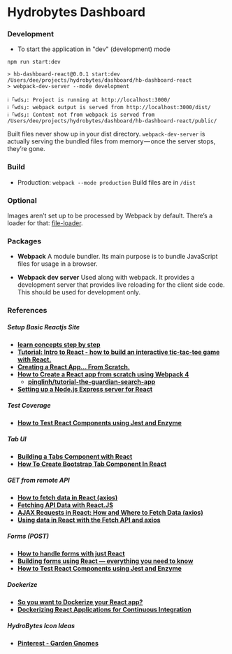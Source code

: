 # Hydrobytes Dashboard

### Development
- To start the application in "dev" (development) mode

```
npm run start:dev

> hb-dashboard-react@0.0.1 start:dev /Users/dee/projects/hydrobytes/dashboard/hb-dashboard-react
> webpack-dev-server --mode development

ℹ ｢wds｣: Project is running at http://localhost:3000/
ℹ ｢wds｣: webpack output is served from http://localhost:3000/dist/
ℹ ｢wds｣: Content not from webpack is served from /Users/dee/projects/hydrobytes/dashboard/hb-dashboard-react/public/
```

Built files never show up in your dist directory. `webpack-dev-server` is actually serving the bundled files from 
memory — once the server stops, they’re gone.

### Build

- Production: `webpack --mode production`
Build files are in `/dist`

### Optional

Images aren’t set up to be processed by Webpack by default. There’s a loader for that:
[file-loader](https://webpack.js.org/loaders/file-loader/).

### Packages

- **Webpack**
A module bundler. Its main purpose is to bundle JavaScript files for usage in a browser.

- **Webpack dev server**
Used along with webpack. It provides a development server that provides live reloading for the client side code. This
should be used for development only.



### References

##### Setup Basic Reactjs Site
- **[learn concepts step by step](https://reactjs.org/docs/hello-world.html)**
- **[Tutorial: Intro to React - how to build an interactive tic-tac-toe game with React.](https://reactjs.org/tutorial/tutorial.html#before-we-start-the-tutorial)**
- **[Creating a React App… From Scratch.](https://blog.usejournal.com/creating-a-react-app-from-scratch-f3c693b84658)**
- **[How to Create a React app from scratch using Webpack 4](https://medium.freecodecamp.org/part-1-react-app-from-scratch-using-webpack-4-562b1d231e75)**
  - **[pinglinh/tutorial-the-guardian-search-app](https://github.com/pinglinh/tutorial-the-guardian-search-app/tree/functional-app)**
- **[Setting up a Node.js Express server for React](https://medium.com/@maison.moa/setting-up-an-express-backend-server-for-create-react-app-bc7620b20a61)**

##### Test Coverage
- **[How to Test React Components using Jest and Enzyme](https://blog.bitsrc.io/how-to-test-react-components-using-jest-and-enzyme-fab851a43875)**

##### Tab UI

- **[Building a Tabs Component with React](https://alligator.io/react/tabs-component/)**
- **[How To Create Bootstrap Tab Component In React](https://appdividend.com/2018/07/02/how-to-create-bootstrap-tab-component-in-react/)**

##### GET from remote API

- **[How to fetch data in React (axios)](https://www.robinwieruch.de/react-fetching-data/)**
- **[Fetching API Data with React.JS](https://blog.hellojs.org/fetching-api-data-with-react-js-460fe8bbf8f2)**
- **[AJAX Requests in React: How and Where to Fetch Data (axios)](https://daveceddia.com/ajax-requests-in-react/)**
- **[Using data in React with the Fetch API and axios](https://css-tricks.com/using-data-in-react-with-the-fetch-api-and-axios/)**

##### Forms (POST)

- **[How to handle forms with just React](https://medium.com/@everdimension/how-to-handle-forms-with-just-react-ac066c48bd4f)**
- **[Building forms using React — everything you need to know](https://www.codementor.io/blizzerand/building-forms-using-react-everything-you-need-to-know-iz3eyoq4y)**
- **[How to Test React Components using Jest and Enzyme](https://blog.bitsrc.io/how-to-test-react-components-using-jest-and-enzyme-fab851a43875)**

##### Dockerize

- **[So you want to Dockerize your React app?](https://medium.com/greedygame-engineering/so-you-want-to-dockerize-your-react-app-64fbbb74c217)**
- **[Dockerizing React Applications for Continuous Integration](https://www.telerik.com/blogs/dockerizing-react-applications-for-continuous-integration)**

##### HydroBytes Icon Ideas

- **[Pinterest - Garden Gnomes](https://www.pinterest.ca/pin/365143482274430866)**
